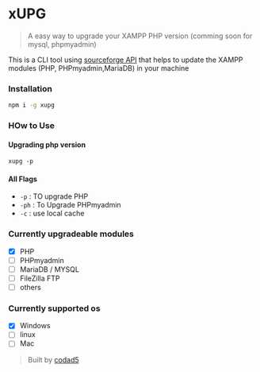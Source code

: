# xUPG 
> A easy way to upgrade your XAMPP PHP version (comming soon for mysql, phpmyadmin)

This is a CLI tool using [sourceforge API](https://sourceforge.net/p/forge/documentation/API/) that helps to update the XAMPP modules (PHP, PHPmyadmin,MariaDB) in your machine

### Installation
```bash 
npm i -g xupg
```

### HOw to Use

#### Upgrading php version
```shell
xupg -p
```

#### All Flags 
- `-p` : TO upgrade PHP 
- `-ph` : To Upgrade PHPmyadmin
- `-c` : use local cache

### Currently upgradeable modules
- [x] PHP
- [ ] PHPmyadmin
- [ ] MariaDB / MYSQL
- [ ] FileZilla FTP
- [ ] others

### Currently supported os
- [x] Windows
- [ ] linux
- [ ] Mac

> Built by [codad5](https://github.com/codad5)